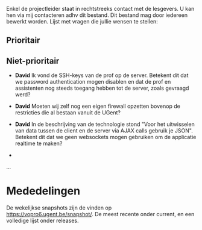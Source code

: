 Enkel de projectleider staat in rechtstreeks contact met de lesgevers. U kan hen via mij contacteren adhv dit bestand.
Dit bestand mag door iedereen bewerkt worden.
Lijst met vragen die jullie wensen te stellen:

## Prioritair


## Niet-prioritair

* **David** Ik vond de SSH-keys van de prof op de server. Betekent dit dat we password authentication mogen disablen en dat de prof en assistenten nog steeds toegang hebben tot de server, zoals gevraagd werd?

* **David** Moeten wij zelf nog een eigen firewall opzetten bovenop de restricties die al bestaan vanuit de UGent?

* **David** In de beschrijving van de technologie stond "Voor het uitwisselen van data tussen de client en de server via AJAX calls gebruik je JSON". Betekent dit dat we geen websockets mogen gebruiken om de applicatie realtime te maken?

-
...


# Mededelingen

De wekelijkse snapshots zijn de vinden op https://vopro6.ugent.be/snapshot/. De meest recente onder current, en een volledige lijst onder releases.
